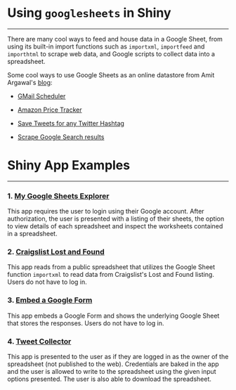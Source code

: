 # Using `googlesheets` in Shiny

---

There are many cool ways to feed and house data in a Google Sheet, from using its built-in import functions such as `importxml`, `importfeed` and `importhtml` to scrape web data, and Google scripts to collect data into a spreadsheet.

Some cool ways to use Google Sheets as an online datastore from Amit Argawal's [blog](http://www.labnol.org/tag/guide/):

  * [GMail Scheduler](http://www.labnol.org/internet/schedule-gmail-send-later/24867/)
  
  * [Amazon Price Tracker](http://www.labnol.org/internet/amazon-price-tracker/28156/)
  
  * [Save Tweets for any Twitter Hashtag](http://www.labnol.org/internet/save-twitter-hashtag-tweets/6505/)
  
  * [Scrape Google Search results](http://www.labnol.org/internet/google-web-scraping/28450/)

  
# Shiny App Examples

---

### 1. [My Google Sheets Explorer](gs-explorer)

This app requires the user to login using their Google account. After authorization, the user is presented with a listing of their sheets, the option to view details of each spreadsheet and inspect the worksheets contained in a spreadsheet. 

### 2. [Craigslist Lost and Found](craigslist-lost-and-found)

This app reads from a public spreadsheet that utilizes the Google Sheet function `importxml` to read data from Craigslist's Lost and Found listing. Users do not have to log in. 

### 3. [Embed a Google Form](gs-forms)

This app embeds a Google Form and shows the underlying Google Sheet that stores the responses. Users do not have to log in. 

### 4. [Tweet Collector](tweet-collector)

This app is presented to the user as if they are logged in as the owner of the spreadsheet (not published to the web). Credentials are baked in the app and the user is allowed to write to the spreadsheet using the given input options presented. The user is also able to download the spreadsheet.

